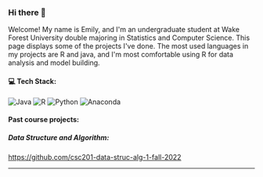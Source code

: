 ### Hi there 👋

Welcome! My name is Emily, and I'm an undergraduate student at Wake Forest University double majoring in Statistics and Computer Science. This page displays some of the projects I've done. The most used languages in my projects are R and java, and I'm most comfortable using R for data analysis and model building.

#### 💻 Tech Stack:
![Java](https://img.shields.io/badge/java-%23ED8B00.svg?style=for-the-badge&logo=java&logoColor=white) ![R](https://img.shields.io/badge/r-%23276DC3.svg?style=for-the-badge&logo=r&logoColor=white) ![Python](https://img.shields.io/badge/python-3670A0?style=for-the-badge&logo=python&logoColor=ffdd54) ![Anaconda](https://img.shields.io/badge/Anaconda-%2344A833.svg?style=for-the-badge&logo=anaconda&logoColor=white)

#### Past course projects:
##### Data Structure and Algorithm:
https://github.com/csc201-data-struc-alg-1-fall-2022



---


<!-- Proudly created with GPRM ( https://gprm.itsvg.in ) -->

<!--
**EmilyL2024/EmilyL2024** is a ✨ _special_ ✨ repository because its `README.md` (this file) appears on your GitHub profile.

Here are some ideas to get you started:

- 🔭 I’m currently working on ...
- 🌱 I’m currently learning ...
- 👯 I’m looking to collaborate on ...
- 🤔 I’m looking for help with ...
- 💬 Ask me about ...
- 📫 How to reach me: ...
- 😄 Pronouns: ...
- ⚡ Fun fact: ...
-->
